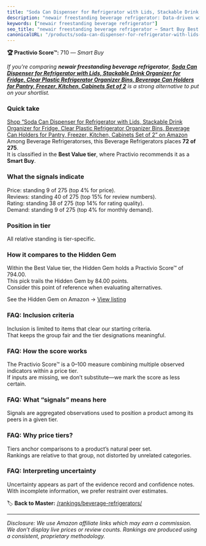 ```yaml
---
title: "Soda Can Dispenser for Refrigerator with Lids, Stackable Drink Organizer for Fridge, Clear Plastic Refrigerator Organizer Bins, Beverage Can Holders for Pantry, Freezer, Kitchen, Cabinets Set of 2"
description: "newair freestanding beverage refrigerator: Data-driven within Best Value ranking using the Practivio Score™. Positioned by quality, value, demand, findability,…"
keywords: ["newair freestanding beverage refrigerator"]
seo_title: "newair freestanding beverage refrigerator — Smart Buy Best Value (2025)"
canonicalURL: "/products/soda-can-dispenser-for-refrigerator-with-lids-stackable-drink-organizer-for-fridge-clear-plastic-refrigerator-organizer-bins-beverage-can-holders-for-pantry-freezer-kitchen-cabinets-set-of-2-B0BV5Y279V/"
---
```


**🏆 Practivio Score™:** 710 — _Smart Buy_


*If you're comparing **newair freestanding beverage refrigerator**, **[Soda Can Dispenser for Refrigerator with Lids, Stackable Drink Organizer for Fridge, Clear Plastic Refrigerator Organizer Bins, Beverage Can Holders for Pantry, Freezer, Kitchen, Cabinets Set of 2](https://www.amazon.com/dp/B0BV5Y279V?tag=practivio-20)** is a strong alternative to put on your shortlist.*
### Quick take
[Shop “Soda Can Dispenser for Refrigerator with Lids, Stackable Drink Organizer for Fridge, Clear Plastic Refrigerator Organizer Bins, Beverage Can Holders for Pantry, Freezer, Kitchen, Cabinets Set of 2” on Amazon](https://www.amazon.com/dp/B0BV5Y279V?tag=practivio-20)
Among Beverage Refrigeratorses, this Beverage Refrigerators places **72 of 275**.  
It is classified in the **Best Value tier**, where Practivio recommends it as a **Smart Buy**.

### What the signals indicate
Price: standing 9 of 275 (top 4% for price).  
Reviews: standing 40 of 275 (top 15% for review numbers).  
Rating: standing 38 of 275 (top 14% for rating quality).  
Demand: standing 9 of 275 (top 4% for monthly demand).

### Position in tier
All relative standing is tier-specific.

### How it compares to the Hidden Gem
Within the Best Value tier, the Hidden Gem holds a Practivio Score™ of 794.00.  
This pick trails the Hidden Gem by 84.00 points.  
Consider this point of reference when evaluating alternatives.  

See the Hidden Gem on Amazon → [View listing](https://www.amazon.com/dp/B00IR8H55A?tag=practivio-20)

### FAQ: Inclusion criteria
Inclusion is limited to items that clear our starting criteria.  
That keeps the group fair and the tier designations meaningful.

### FAQ: How the score works
The Practivio Score™ is a 0–100 measure combining multiple observed indicators within a price tier.  
If inputs are missing, we don’t substitute—we mark the score as less certain.

### FAQ: What “signals” means here
Signals are aggregated observations used to position a product among its peers in a given tier.

### FAQ: Why price tiers?
Tiers anchor comparisons to a product’s natural peer set.  
Rankings are relative to that group, not distorted by unrelated categories.

### FAQ: Interpreting uncertainty
Uncertainty appears as part of the evidence record and confidence notes.  
With incomplete information, we prefer restraint over estimates.


🏷️ **Back to Master:** [/rankings/beverage-refrigerators/](/rankings/beverage-refrigerators/)

---
_Disclosure: We use Amazon affiliate links which may earn a commission. We don’t display live prices or review counts. Rankings are produced using a consistent, proprietary methodology._

